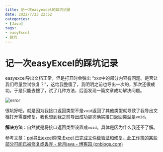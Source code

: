 ```yaml
---
title: 记一次easyexcel的踩坑记录
date: 2022/7/23 22:52
categories:
- [Java]
tags:
- easyExcel
- 踩坑
---
```

# 记一次easyExcel的踩坑记录

easyexcel导出文档正常，但是打开时会弹出 “xxx中的部分内容有问题。是否让我们尽量尝试恢复？”，这给我整傻了，我明明之前也导出一次的，那次还很成功。于是只能去搜了，试了几种方法，后面发现一篇文章成功解决问题。

![error](https://cos.asuka-xun.cc/blog/20220723224908.png)

很坑好吧，就是因为我接口返回类型不是`void`返回了其他类型就导致了我导出文档打开需要修复。我也想到我之前导出成功那次确实接口返回类型是`void`。

**解决方法**：自然就是将接口返回类型设置成`void`。具体是因为什么我还不了解。

参考文章：[poi导出excel异常:Excel 已完成文件级验证和修复。此工作簿的某些部分可能已被修复或丢弃 - 紫月java - 博客园 (cnblogs.com)](https://www.cnblogs.com/ziyue7575/p/12697648.html)